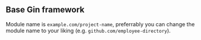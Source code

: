 Base Gin framework
------------
Module name is `example.com/project-name`, preferrably you can change the module name to your liking (e.g. `github.com/employee-directory`).

